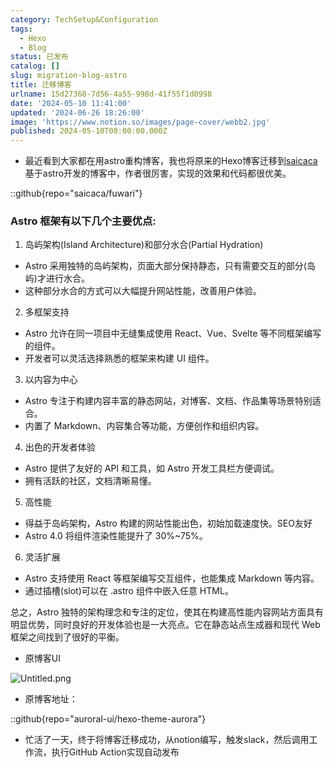 ```yaml
---
category: TechSetup&Configuration
tags:
  - Hexo
  - Blog
status: 已发布
catalog: []
slug: migration-blog-astro
title: 迁移博客
urlname: 15d27368-7d56-4a55-998d-41f55f1d0998
date: '2024-05-10 11:41:00'
updated: '2024-06-26 18:26:00'
image: 'https://www.notion.so/images/page-cover/webb2.jpg'
published: 2024-05-10T08:00:00.000Z
---
```

- 最近看到大家都在用astro重构博客，我也将原来的Hexo博客迁移到[saicaca](https://github.com/saicaca/fuwari)基于astro开发的博客中，作者很厉害，实现的效果和代码都很优美。

::github{repo="saicaca/fuwari"}


### Astro 框架有以下几个主要优点:



1. 岛屿架构(Island Architecture)和部分水合(Partial Hydration)
- Astro 采用独特的岛屿架构，页面大部分保持静态，只有需要交互的部分(岛屿)才进行水合。
- 这种部分水合的方式可以大幅提升网站性能，改善用户体验。

2. 多框架支持
- Astro 允许在同一项目中无缝集成使用 React、Vue、Svelte 等不同框架编写的组件。
- 开发者可以灵活选择熟悉的框架来构建 UI 组件。

3. 以内容为中心
- Astro 专注于构建内容丰富的静态网站，对博客、文档、作品集等场景特别适合。
- 内置了 Markdown、内容集合等功能，方便创作和组织内容。

4. 出色的开发者体验
- Astro 提供了友好的 API 和工具，如 Astro 开发工具栏方便调试。
- 拥有活跃的社区，文档清晰易懂。

5. 高性能
- 得益于岛屿架构，Astro 构建的网站性能出色，初始加载速度快。SEO友好
- Astro 4.0 将组件渲染性能提升了 30%~75%。

6. 灵活扩展
- Astro 支持使用 React 等框架编写交互组件，也能集成 Markdown 等内容。
- 通过插槽(slot)可以在 .astro 组件中嵌入任意 HTML。

总之，Astro 独特的架构理念和专注的定位，使其在构建高性能内容网站方面具有明显优势，同时良好的开发体验也是一大亮点。它在静态站点生成器和现代 Web 框架之间找到了很好的平衡。

- 原博客UI

![Untitled.png](https://prod-files-secure.s3.us-west-2.amazonaws.com/5d24fe63-e567-4804-86f9-9fdc62e13082/3d59c350-432a-4fb6-a08f-0638fef2026e/Untitled.png?X-Amz-Algorithm=AWS4-HMAC-SHA256&X-Amz-Content-Sha256=UNSIGNED-PAYLOAD&X-Amz-Credential=ASIAZI2LB466SBKQIMSY%2F20250320%2Fus-west-2%2Fs3%2Faws4_request&X-Amz-Date=20250320T053824Z&X-Amz-Expires=3600&X-Amz-Security-Token=IQoJb3JpZ2luX2VjEC0aCXVzLXdlc3QtMiJGMEQCIQDO8Jq%2BuXXjKbtsDxhLTDZZ5v0pizgp8cO0MQiRRpc5VQIfcNQn4wQa5sKwSJUVrQmo0bvjFKh6O2usEIjwQ1JclCqIBAiG%2F%2F%2F%2F%2F%2F%2F%2F%2F%2F8BEAAaDDYzNzQyMzE4MzgwNSIMV74itCnM2a%2BhxhFvKtwDuzlqFDk6WZBT1XufjQcJ7HHFFUyJcp%2FID9twWjvsWJQipYdde0oNugpRfub9GmdJJDD6lFRtap%2Fp%2FSJfstC6WUwT%2BbTD%2FIBRrcz4537%2BHS%2FvnJ3JjpG5lb4%2B2QsV7edOUaBMpwaeve2XwliqMkWe19ddklcoCi0OufoccPUbCNA9WnZ1hUyGFgEbC6imJWtbkPKHpc0Vlm%2F%2BOdEcmY6GMxlL3gVGVgioIl8Cc1yEpsQt2SeVX5G70RLiqu%2BUgUBauVY4yeUqUBVJUeJt%2FxslEAfGrU2Fm7Ai67EyvbDgvtR7R%2BD1XCjHourAh%2B21UgC9dmOFgXAcwLCSOTbzWheO4rr9fE73k7VKBCld21LSvh4Hjc0lwID35yyb8qsYUF%2FZumrV2ROfErb7rADXFLFUJ7i6vNX5eA4BHoUvPjO0hQgXcPcPWCvaZ16OQnGBBPHd0N%2F5%2Bw0n%2FSth3%2BeKLCcbsH%2F8rh3WubMkOWwvMH8rEHTt%2F94jRN4hAS8m3xXklAMf%2BSkb%2FIsdzMTLmmgFtGVGc5J9dmfMELsY%2BZ0X%2F9DXV4r7wkcg6Vk90kiYjU%2FXpj0Ar0KciMxcA%2FtaxLJZO4afN6DhGD5KRROLohj5hU%2BPSoLc0BKSlUnFia9dzJsw2MXuvgY6pgEZAvBqbShSHAqb6VcWyLYIswqx0XTn7Td%2BLBIFrskkl%2BYpS4eo9UGqIncZBJrM2GsTihT0YfbS5wHTrgtz65Cf6WVjc9IsGWZvCqsKeQSklzwOUuE4C5PSTCPGesJWYbC2YGCy%2BCPp5HFfXDNC91cCZN%2FNdnTCrENY5k4T4THoAO5N1GGdl1hqqs7UyKWe1sTMFkhJajKE839LlFdUftO%2FZ0CRa06v&X-Amz-Signature=020e55bde28e27662092fab67f4a7b55473df1b3bf534fadde3cec09285b118b&X-Amz-SignedHeaders=host&x-id=GetObject)

- 原博客地址：

::github{repo="auroral-ui/hexo-theme-aurora"}

- 忙活了一天，终于将博客迁移成功，从notion编写，触发slack，然后调用工作流，执行GitHub Action实现自动发布
